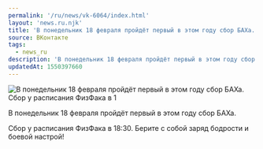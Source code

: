 ```yaml
---
permalink: '/ru/news/vk-6064/index.html'
layout: 'news.ru.njk'
title: 'В понедельник 18 февраля пройдёт первый в этом году сбор БАХа.'
source: ВКонтакте
tags:
  - news_ru
description: 'В понедельник 18 февраля пройдёт первый в этом году сбор БАХа'
updatedAt: 1550397660
---
```

![В понедельник 18 февраля пройдёт первый в этом году сбор БАХа. Сбор у расписания ФизФака в 1](https://sun9-31.userapi.com/impf/5ChDw-HT1-tsmPEtHVKfFgRNtFfZ1bp2F3ES3w/L2i6mNkrjUU.jpg?size=810x1080&quality=96&sign=b853adf89ebb58f47f496c17ccc898ab&c_uniq_tag=_DrpznDGcqtSlonLw__XZ9lAMtRK35PaIRCBrIx80N0&type=album)

В понедельник 18 февраля пройдёт первый в этом году сбор БАХа.

Сбор у расписания ФизФака в 18:30. Берите с собой заряд бодрости и боевой настрой!
